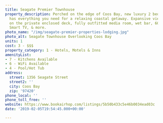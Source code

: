 ```yaml
---
title: Seagate Premier Townhouse
property_description: Perched on the edge of Coos Bay, new luxury 2 bed/2bath townhouse
  has everything you need for a relaxing coastal getaway. Expansive views, a hot tub
  on the private enclosed deck, fully outfitted media room, wet bar, 60” flat panel
  Smart TV, & more.
photo_name: "/img/seagate-premier-properties-lodging.jpg"
photo_alt: Seagate Townhouse Overlooking Coos Bay
units: 1
cost: 3 - $$$
property_category: 1 - Hotels, Motels & Inns
amenityList:
- 7 - Kitchens Available
- 6 - WiFi Available
- 4 - Pool/Hot Tub
address:
  street: 1356 Seagate Street
  street2: ''
  city: Coos Bay
  zip: '97420'
phone_local: ''
phone_toll_free: ''
website: https://www.bookairhop.com/listings/5b50b433c5e46b0034ead03c
date: '2019-02-05T19:54:45.000+00:00'

---
```

